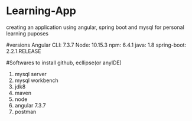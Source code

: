 # Learning-App
creating an application using angular, spring boot and mysql for personal learning puposes

#versions
Angular CLI: 7.3.7
Node: 10.15.3
npm: 6.4.1
java: 1.8
spring-boot: 2.2.1.RELEASE


#Softwares to install
github, ecllipse(or anyIDE)
1. mysql server
2. mysql workbench
3. jdk8
4. maven
5. node
5. angular 7.3.7
6. postman

